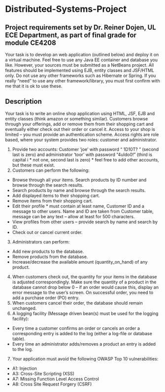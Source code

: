 # Distributed-Systems-Project
## Project requirements set by Dr. Reiner Dojen, UL ECE Department, as part of final grade for module CE4208

Your task is to develop an web application (outlined below) and deploy it on a virtual machine. Feel
free to use any Java EE container and database you like. However, your sources must be submitted as
a NetBeans project. All features should be implemented using EJB, entity classes and JSF/HTML only.
Do not use any other frameworks such as Hibernate or Spring. If you really “need” to use any other
framework/library, you must first confirm with me that it is ok to use these.

## Description
Your task is to write an online shop application using HTML, JSF, EJB and entity classes (think amazon
or something similar). Customers browse through your offerings, add or remove them from their
shopping cart and eventually either check out their order or cancel it. Access to your shop is limited –
you must provide an authentication scheme. Access rights are role based, where your system provides
two roles: customer and administrator.
1. Provide two accounts: Customer ‘joe’ with password “ 1D10T? ” (second last is zero) and
administrator ‘toor’ with password “4uIdo0!” (third is capital i * not one, second last is zero) * feel
free to add other accounts, but these must exist.
2. Customers can perform the following:
  * Browse through all your items.
   Search products by ID number and browse through the search results.
  * Search products by name and browse through the search results.
  * Add displayed items to their shopping cart.
  * Remove items from their shopping cart.
  * Edit their profile * must contain at least name, Customer ID and a message to other users.
  Name and ID are taken from Customer table, message can be any text – allow at least for
  500 characters.
  * View profiles from other users – provide search by name and search by ID.
  * Check out or cancel current order.
3. Administrators can perform:
  * Add new products to the database.
  * Remove products from the database.
  * Increase/decrease the available amount (quantity_on_hand) of any product.
4. When customers check out, the quantity for your items in the database is adjusted
correspondingly. Make sure the quantity of a product in the database cannot drop below 0 – if an
order would cause this, display an error message to the user’s screen. On successful order, you
need to add a purchase order (PO) entry.
5. When customers cancel their order, the database should remain unchanged.
6. A logging facility (Message driven bean(s) must be used for the logging facility):
  * Every time a customer confirms an order or cancels an order a corresponding entry is
  added to the log (either a log-file or database table).
  * Every time an administrator adds/removes a product an entry is added to the log.
7. Your application must avoid the following OWASP Top 10 vulnerabilities:
  * A1: Injection
  * A3: Cross-Site Scripting (XSS)
  * A7: Missing Function Level Access Control
  * A8: Cross Site Request Forgery (CSRF)
